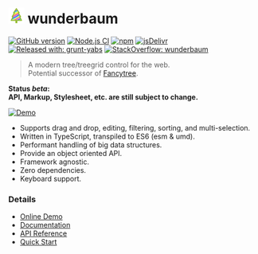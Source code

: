 # ![](docs/assets/tree_logo_32.png) wunderbaum

[![GitHub version](https://img.shields.io/github/v/release/mar10/wunderbaum?display_name=tag&sort=semver)](https://github.com/mar10/wunderbaum/releases/latest)
[![Node.js CI](https://github.com/mar10/wunderbaum/actions/workflows/node.js.yml/badge.svg)](https://github.com/mar10/wunderbaum/actions/workflows/node.js.yml)
[![npm](https://img.shields.io/npm/dm/wunderbaum.svg)](https://www.npmjs.com/package/wunderbaum)
[![jsDelivr](https://data.jsdelivr.com/v1/package/npm/wunderbaum/badge)](https://www.jsdelivr.com/package/npm/wunderbaum)
[![Released with: grunt-yabs](https://img.shields.io/badge/released%20with-grunt--yabs-yellowgreen)](https://github.com/mar10/grunt-yabs)
[![StackOverflow: wunderbaum](https://img.shields.io/badge/StackOverflow-wunderbaum-blue.svg)](https://stackoverflow.com/questions/tagged/wunderbaum)

<!-- [![Build Status](https://travis-ci.com/mar10/wunderbaum.svg?branch=main)](https://travis-ci.com/github/mar10/wunderbaum) -->

> A modern tree/treegrid control for the web. <br>
> Potential successor of [Fancytree](https://github.com/mar10/fancytree).

**Status _beta_:<br>API, Markup, Stylesheet, etc. are still subject to change.**

[![Demo](https://mar10.github.io/wunderbaum/assets/teaser_2.png)](https://mar10.github.io/wunderbaum/demo/)

- Supports drag and drop, editing, filtering, sorting, and multi-selection.
- Written in TypeScript, transpiled to ES6 (esm & umd).
- Performant handling of big data structures.
- Provide an object oriented API.
- Framework agnostic.
- Zero dependencies.
- Keyboard support.

### Details

- [Online Demo](https://mar10.github.io/wunderbaum/demo/)
- [Documentation](https://mar10.github.io/wunderbaum/)
- [API Reference](https://mar10.github.io/wunderbaum/api/index.html)
- [Quick Start](https://mar10.github.io/wunderbaum/#/tutorial/quick_start)
